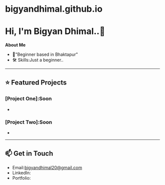 # bigyandhimal.github.io
# Hi, I'm Bigyan Dhimal..👋

**About Me**
- 💼"Beginner based in Bhaktapur"
- 🛠️ Skills:Just a beginner..

---

## ⭐ Featured Projects

### [Project One]:Soon
- 

### [Project Two]:Soon 
- 

---

## 📫 Get in Touch
- Email:bigyandhimal20@gmail.com
- LinkedIn:
- Portfolio:

